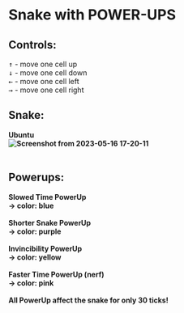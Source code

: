 # Snake with POWER-UPS

## Controls:
<kbd>↑</kbd> - move one cell up <br>
<kbd>↓</kbd> - move one cell down <br>
<kbd>←</kbd> - move one cell left <br>
<kbd>→</kbd> - move one cell right
## Snake:
<b>Ubuntu <br>
 ![Screenshot from 2023-05-16 17-20-11](https://github.com/dragosc1/Snake-with-POWER-UPS/assets/99143914/67607476-3d1a-4b88-8e70-3902f9ac93e3) <br><br>
## Powerups:
Slowed Time PowerUp <br>
 -> color: blue <br><br>
Shorter Snake PowerUp <br>
 -> color: purple <br><br>
Invincibility PowerUp <br>
 -> color: yellow <br> <br>
Faster Time PowerUp (nerf) <br>
 -> color: pink <br><br>
All PowerUp affect the snake for only 30 ticks!
